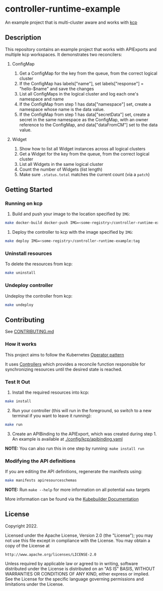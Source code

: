 # controller-runtime-example
An example project that is multi-cluster aware and works with [kcp](https://github.com/kcp-dev/kcp)

## Description
This repository contains an example project that works with APIExports and multiple kcp workspaces. It demonstrates
two reconcilers:

1. ConfigMap
   1. Get a ConfigMap for the key from the queue, from the correct logical cluster
   2. If the ConfigMap has labels["name"], set labels["response"] = "hello-$name" and save the changes
   3. List all ConfigMaps in the logical cluster and log each one's namespace and name
   4. If the ConfigMap from step 1 has data["namespace"] set, create a namespace whose name is the data value.
   5. If the ConfigMap from step 1 has data["secretData"] set, create a secret in the same namespace as the ConfigMap,
      with an owner reference to the ConfigMap, and data["dataFromCM"] set to the data value.

2. Widget
   1. Show how to list all Widget instances across all logical clusters
   2. Get a Widget for the key from the queue, from the correct logical cluster
   3. List all Widgets in the same logical cluster
   4. Count the number of Widgets (list length)
   5. Make sure `.status.total` matches the current count (via a `patch`)

## Getting Started

### Running on kcp

1. Build and push your image to the location specified by `IMG`:
	
```sh
make docker-build docker-push IMG=<some-registry>/controller-runtime-example:tag
```
	
1. Deploy the controller to kcp with the image specified by `IMG`:

```sh
make deploy IMG=<some-registry>/controller-runtime-example:tag
```

### Uninstall resources
To delete the resources from kcp:

```sh
make uninstall
```

### Undeploy controller
Undeploy the controller from kcp:

```sh
make undeploy
```

## Contributing
See [CONTRIBUTING.md](CONTRIBUTING.md)

### How it works
This project aims to follow the Kubernetes [Operator pattern](https://kubernetes.io/docs/concepts/extend-kubernetes/operator/)

It uses [Controllers](https://kubernetes.io/docs/concepts/architecture/controller/) 
which provides a reconcile function responsible for synchronizing resources until the desired state is reached. 

### Test It Out
1. Install the required resources into kcp:

```sh
make install
```

2. Run your controller (this will run in the foreground, so switch to a new terminal if you want to leave it running):

```sh
make run
```
3. Create an APIBinding to the APIExport, which was created during step 1. An example is available at [./config/kcp/apibinding.yaml](./config/kcp/apibinding.yaml)

**NOTE:** You can also run this in one step by running: `make install run`

### Modifying the API definitions
If you are editing the API definitions, regenerate the manifests using:

```sh
make manifests apiresourceschemas
```

**NOTE:** Run `make --help` for more information on all potential `make` targets

More information can be found via the [Kubebuilder Documentation](https://book.kubebuilder.io/introduction.html)

## License

Copyright 2022.

Licensed under the Apache License, Version 2.0 (the "License");
you may not use this file except in compliance with the License.
You may obtain a copy of the License at

    http://www.apache.org/licenses/LICENSE-2.0

Unless required by applicable law or agreed to in writing, software
distributed under the License is distributed on an "AS IS" BASIS,
WITHOUT WARRANTIES OR CONDITIONS OF ANY KIND, either express or implied.
See the License for the specific language governing permissions and
limitations under the License.

